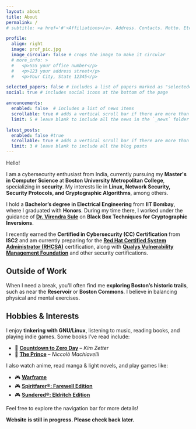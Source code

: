 ```yaml
---
layout: about
title: About
permalink: /
# subtitle: <a href='#'>Affiliations</a>. Address. Contacts. Motto. Etc.

profile:
  align: right
  image: prof_pic.jpg
  image_circular: false # crops the image to make it circular
  # more_info: >
  #   <p>555 your office number</p>
  #   <p>123 your address street</p>
  #   <p>Your City, State 12345</p>

selected_papers: false # includes a list of papers marked as "selected={true}"
social: true # includes social icons at the bottom of the page

announcements:
  enabled: false  # includes a list of news items
  scrollable: true # adds a vertical scroll bar if there are more than 3 news items
  limit: 5 # leave blank to include all the news in the `_news` folder

latest_posts:
  enabled: false #true
  scrollable: true # adds a vertical scroll bar if there are more than 3 new posts items
  limit: 3 # leave blank to include all the blog posts
---
```


Hello!

I am a cybersecurity enthusiast from India, currently pursuing my **Master's in Computer Science** at **Boston University Metropolitan College**, specializing in **security**. My interests lie in **Linux, Network Security, Security Protocols, and Cryptographic Algorithms**, among others.  

I hold a **Bachelor’s degree in Electrical Engineering** from **IIT Bombay**, where I graduated with **Honors**. During my time there, I worked under the guidance of **[Dr. Virendra Sule](https://iitb.irins.org/profile/11184)** on **Black Box Techniques for Cryptographic Inversions**.  

I recently earned the **Certified in Cybersecurity (CC) Certification** from **ISC2** and am currently preparing for the **[Red Hat Certified System Administrator (RHCSA)](https://www.redhat.com/en/services/certification/rhcsa)** certification, along with **[Qualys Vulnerability Management Foundation](https://www.qualys.com/training/course/vulnerability-management-foundation/)** and other security certifications.  

## Outside of Work  
When I need a break, you'll often find me **exploring Boston’s historic trails**, such as near the **Reservoir** or **Boston Commons**. I believe in balancing physical and mental exercises.  

## Hobbies & Interests  
I enjoy **tinkering with GNU/Linux**, listening to music, reading books, and playing indie games. Some books I’ve read include:  

- 📖 **[Countdown to Zero Day](https://www.goodreads.com/book/show/18465875-countdown-to-zero-day)** – *Kim Zetter*  
- 📖 **[The Prince](https://www.goodreads.com/book/show/28862.The_Prince)** – *Niccolò Machiavelli*  

I also watch anime, read manga & light novels, and play games like:  

- 🎮 **[Warframe](https://store.steampowered.com/app/230410/Warframe/)**  
- 🎮 **[Spiritfarer®: Farewell Edition](https://store.steampowered.com/app/972660/Spiritfarer_Farewell_Edition/)**  
- 🎮 **[Sundered®: Eldritch Edition](https://store.steampowered.com/app/535480/Sundered_Eldritch_Edition/)**  

Feel free to explore the navigation bar for more details!  

<b> Website is still in progress. Please check back later.